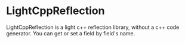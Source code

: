# LightCppReflection
LightCppReflection is a light c++ reflection library, without a c++ code generator. You can get or set a field by field's name.
